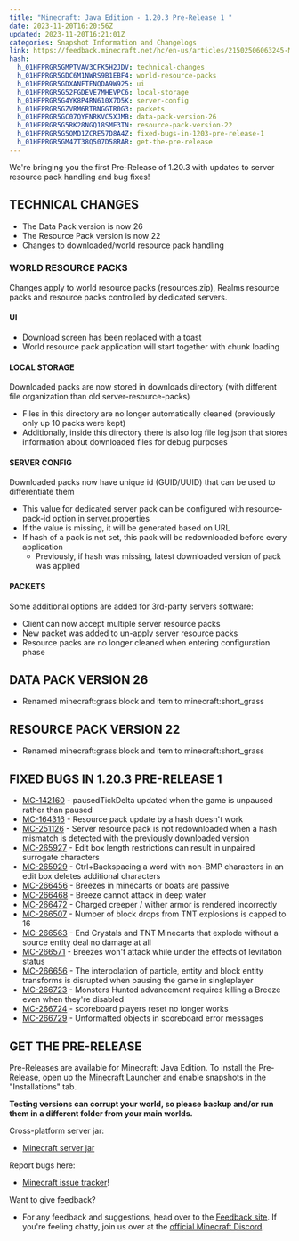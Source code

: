 ```yaml
---
title: "Minecraft: Java Edition - 1.20.3 Pre-Release 1 "
date: 2023-11-20T16:20:56Z
updated: 2023-11-20T16:21:01Z
categories: Snapshot Information and Changelogs
link: https://feedback.minecraft.net/hc/en-us/articles/21502506063245-Minecraft-Java-Edition-1-20-3-Pre-Release-1
hash:
  h_01HFPRGR5GMPTVAV3CFK5H2JDV: technical-changes
  h_01HFPRGR5GDC6M1NWRS9B1EBF4: world-resource-packs
  h_01HFPRGR5GDXANFTENQDA9W925: ui
  h_01HFPRGR5G52FGDEVE7MHEVPC6: local-storage
  h_01HFPRGR5G4YK8P4RN610X7D5K: server-config
  h_01HFPRGR5GZVRM6RTBNGGTR0G3: packets
  h_01HFPRGR5GC07QYFNRKVC5XJMB: data-pack-version-26
  h_01HFPRGR5G5RK28NGQ18SME3TN: resource-pack-version-22
  h_01HFPRGR5G5QMD1ZCRE57D8A4Z: fixed-bugs-in-1203-pre-release-1
  h_01HFPRGR5GM47T38Q507D58RAR: get-the-pre-release
---
```


We're bringing you the first Pre-Release of 1.20.3 with updates to server resource pack handling and bug fixes!

## TECHNICAL CHANGES

- The Data Pack version is now 26
- The Resource Pack version is now 22
- Changes to downloaded/world resource pack handling

### WORLD RESOURCE PACKS

Changes apply to world resource packs (resources.zip), Realms resource packs and resource packs controlled by dedicated servers.

#### UI

- Download screen has been replaced with a toast
- World resource pack application will start together with chunk loading

#### LOCAL STORAGE

Downloaded packs are now stored in downloads directory (with different file organization than old server-resource-packs)

- Files in this directory are no longer automatically cleaned (previously only up 10 packs were kept)
- Additionally, inside this directory there is also log file log.json that stores information about downloaded files for debug purposes

#### SERVER CONFIG

Downloaded packs now have unique id (GUID/UUID) that can be used to differentiate them

- This value for dedicated server pack can be configured with resource-pack-id option in server.properties
- If the value is missing, it will be generated based on URL
- If hash of a pack is not set, this pack will be redownloaded before every application
  - Previously, if hash was missing, latest downloaded version of pack was applied

#### PACKETS

Some additional options are added for 3rd-party servers software:

- Client can now accept multiple server resource packs
- New packet was added to un-apply server resource packs
- Resource packs are no longer cleaned when entering configuration phase

## DATA PACK VERSION 26

- Renamed minecraft:grass block and item to minecraft:short_grass

## RESOURCE PACK VERSION 22

- Renamed minecraft:grass block and item to minecraft:short_grass

## FIXED BUGS IN 1.20.3 PRE-RELEASE 1

- [MC-142160](https://bugs.mojang.com/browse/MC-142160) - pausedTickDelta updated when the game is unpaused rather than paused
- [MC-164316](https://bugs.mojang.com/browse/MC-164316) - Resource pack update by a hash doesn't work
- [MC-251126](https://bugs.mojang.com/browse/MC-251126) - Server resource pack is not redownloaded when a hash mismatch is detected with the previously downloaded version
- [MC-265927](https://bugs.mojang.com/browse/MC-265927) - Edit box length restrictions can result in unpaired surrogate characters
- [MC-265929](https://bugs.mojang.com/browse/MC-265929) - Ctrl+Backspacing a word with non-BMP characters in an edit box deletes additional characters
- [MC-266456](https://bugs.mojang.com/browse/MC-266456) - Breezes in minecarts or boats are passive
- [MC-266468](https://bugs.mojang.com/browse/MC-266468) - Breeze cannot attack in deep water
- [MC-266472](https://bugs.mojang.com/browse/MC-266472) - Charged creeper / wither armor is rendered incorrectly
- [MC-266507](https://bugs.mojang.com/browse/MC-266507) - Number of block drops from TNT explosions is capped to 16
- [MC-266563](https://bugs.mojang.com/browse/MC-266563) - End Crystals and TNT Minecarts that explode without a source entity deal no damage at all
- [MC-266571](https://bugs.mojang.com/browse/MC-266571) - Breezes won't attack while under the effects of levitation status
- [MC-266656](https://bugs.mojang.com/browse/MC-266656) - The interpolation of particle, entity and block entity transforms is disrupted when pausing the game in singleplayer
- [MC-266723](https://bugs.mojang.com/browse/MC-266723) - Monsters Hunted advancement requires killing a Breeze even when they're disabled
- [MC-266724](https://bugs.mojang.com/browse/MC-266724) - scoreboard players reset no longer works
- [MC-266729](https://bugs.mojang.com/browse/MC-266729) - Unformatted objects in scoreboard error messages

## GET THE PRE-RELEASE

Pre-Releases are available for Minecraft: Java Edition. To install the Pre-Release, open up the [Minecraft Launcher](https://www.minecraft.net/download.html) and enable snapshots in the "Installations" tab.

**Testing versions can corrupt your world, so please backup and/or run them in a different folder from your main worlds.**

Cross-platform server jar:

- [Minecraft server jar](https://piston-data.mojang.com/v1/objects/e5db7e4884f55c4dd986ca7200145759169e0045/server.jar)

Report bugs here:

- [Minecraft issue tracker](https://bugs.mojang.com/projects/MC/summary)!

Want to give feedback?

- For any feedback and suggestions, head over to the [Feedback site](https://feedback.minecraft.net/). If you're feeling chatty, join us over at the [official Minecraft Discord](https://discordapp.com/invite/minecraft).
